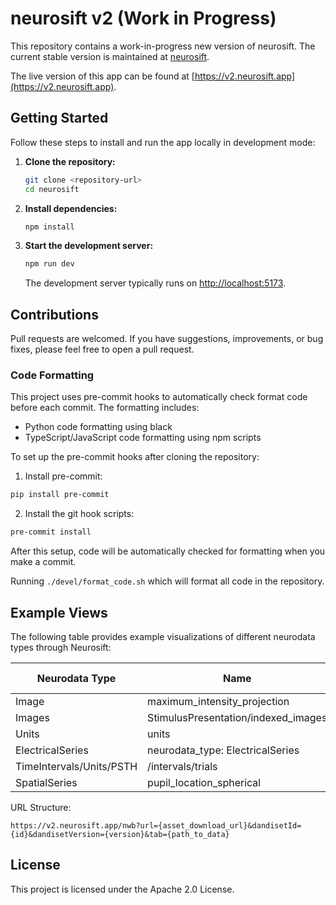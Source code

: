 # neurosift v2 (Work in Progress)

This repository contains a work-in-progress new version of neurosift. The current stable version is maintained at [neurosift](https://github.com/flatironinstitute/neurosift).

The live version of this app can be found at [https://v2.neurosift.app](https://v2.neurosift.app).

## Getting Started

Follow these steps to install and run the app locally in development mode:

1. **Clone the repository:**
   ```bash
   git clone <repository-url>
   cd neurosift
   ```

2. **Install dependencies:**
   ```bash
   npm install
   ```

3. **Start the development server:**
   ```bash
   npm run dev
   ```
   The development server typically runs on [http://localhost:5173](http://localhost:5173).

## Contributions

Pull requests are welcomed. If you have suggestions, improvements, or bug fixes, please feel free to open a pull request.

### Code Formatting

This project uses pre-commit hooks to automatically check format code before each commit. The formatting includes:
- Python code formatting using black
- TypeScript/JavaScript code formatting using npm scripts

To set up the pre-commit hooks after cloning the repository:

1. Install pre-commit:
```bash
pip install pre-commit
```

2. Install the git hook scripts:
```bash
pre-commit install
```

After this setup, code will be automatically checked for formatting when you make a commit.

Running `./devel/format_code.sh` which will format all code in the repository.

## Example Views

The following table provides example visualizations of different neurodata types through Neurosift:

| Neurodata Type | Name | Dandiset ID | Example Link |
|----------------|------|-------------|----------|
| Image | maximum_intensity_projection | 000728 | [View](http://v2.neurosift.app/nwb?url=https://api.dandiarchive.org/api/assets/f02db27e-82eb-41dd-865a-a08bb41491da/download/&dandisetId=000728&dandisetVersion=0.240827.1809&tab=/processing/ophys/SummaryImages/maximum_intensity_projection) |
| Images | StimulusPresentation/indexed_images | 000673 | [View](https://v2.neurosift.app/nwb?url=https://api.dandiarchive.org/api/assets/65a7e913-45c7-48db-bf19-b9f5e910110a/download/&dandisetId=000673&dandisetVersion=0.250122.0110&tab=/stimulus/presentation/StimulusPresentation/indexed_images) |
| Units | units | 000409 | [View](https://v2.neurosift.app/nwb?url=https://api.dandiarchive.org/api/assets/37ca1798-b14c-4224-b8f0-037e27725336/download/&dandisetId=000409&dandisetVersion=draft&tab=/units) |
| ElectricalSeries | neurodata_type: ElectricalSeries | 000409 | [View](https://v2.neurosift.app/nwb?url=https://api.dandiarchive.org/api/assets/37ca1798-b14c-4224-b8f0-037e27725336/download/&dandisetId=000409&dandisetVersion=draft&tab=/acquisition/ElectricalSeriesAp) |
| TimeIntervals/Units/PSTH | /intervals/trials | 000409 | [View](https://v2.neurosift.app/nwb?url=https://api.dandiarchive.org/api/assets/37ca1798-b14c-4224-b8f0-037e27725336/download/&dandisetId=000409&dandisetVersion=draft&tab=view:PSTH%7C/intervals/trials^/units) |
| SpatialSeries | pupil_location_spherical | 000728 | [View](https://v2.neurosift.app/nwb?url=https://api.dandiarchive.org/api/assets/a081de4c-ba98-4ba1-b828-9a8b0eeaccfd/download/&dandisetId=000728&dandisetVersion=0.240827.1809&tab=/processing/behavior/CompassDirection/pupil_location_spherical) |

URL Structure:
```
https://v2.neurosift.app/nwb?url={asset_download_url}&dandisetId={id}&dandisetVersion={version}&tab={path_to_data}
```

## License

This project is licensed under the Apache 2.0 License.
